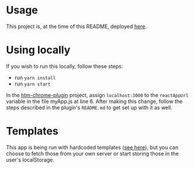 # Usage

This project is, at the time of this README, deployed [here](https://hardcore-tesla-72d935.netlify.app/).

# Using locally

If you wish to run this locally, follow these steps:
- run `yarn install`
- run `yarn start`

In the [htm-chrome-plugin](https://github.com/vicentedpsantos/hmt-chrome-plugin) project, assign `localhost:3000` to the `reactAppUrl` variable in the file myApp.js at line 6. After making this change, follow the steps described in the plugin's `README.md` to get set up with it as well.

# Templates

This app is being run with hardcoded templates ([see here](https://github.com/vicentedpsantos/hmt-react-app/blob/main/src/services/fetchTemplates.js)), but you can choose to fetch those from your own server or start storing those in the user's localStorage.

